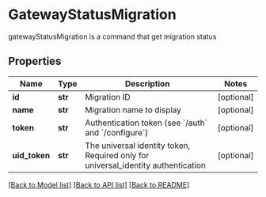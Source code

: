 # GatewayStatusMigration

gatewayStatusMigration is a command that get migration status
## Properties
Name | Type | Description | Notes
------------ | ------------- | ------------- | -------------
**id** | **str** | Migration ID | [optional] 
**name** | **str** | Migration name to display | [optional] 
**token** | **str** | Authentication token (see &#x60;/auth&#x60; and &#x60;/configure&#x60;) | [optional] 
**uid_token** | **str** | The universal identity token, Required only for universal_identity authentication | [optional] 

[[Back to Model list]](../README.md#documentation-for-models) [[Back to API list]](../README.md#documentation-for-api-endpoints) [[Back to README]](../README.md)


